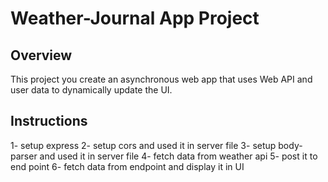 # Weather-Journal App Project

## Overview
This project you create an asynchronous web app that uses Web API and user data to dynamically update the UI. 

## Instructions
1- setup express
2- setup cors and used it in server file
3- setup body-parser and used it in server file
4- fetch data from weather api 
5- post it to end point 
6- fetch data from endpoint and display it in UI
